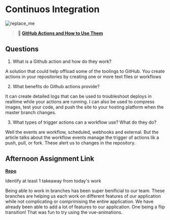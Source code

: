 # Continuos Integration

![replace_me](https://codeworks.blob.core.windows.net/public/assets/img/illustrations/placeholder.svg)

> **📖 [GitHub Actions and How to Use Them](https://codeworksacademy.com/fs-student-guide/resources/wk8-9/05-Github-Actions)**

## Questions

1. What is a Github action and how do they work? 

A solution that could help offload some of the toolings to GitHub. You create actions in your repositories by creating one or more text files or workflows

2. What benefits do Github actions provide?

It can create detailed logs that can be used to troubleshoot deploys in realtime while your actions are running.
I can also be used to compress images, test your code, and push the site to your hosting platform when the master branch changes.

3. What types of trigger actions can a workflow use? What do they do?

Well the events are workflow, scheduled, webhooks and external. But the article talks about the workflow events manage the trigger of actions lik a push, pull, or fork. These alert us to changes in the repository.

## Afternoon Assignment Link

**[Repo](https://github.com/Jarrod-Payton/Good-Ol-Days)**

Identify at least 1 takeaway from today's work

Being able to work in branches has been super benificial to our team. These branches are helping us each work on different features of our application while not complicating or comprimising the entire application. We have already been able to add a lot of features to our application. One being a flip transition! That was fun to try using the vue-animations. 
